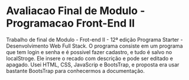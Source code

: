 # Avaliacao Final de Modulo - Programacao Front-End II
Trabalho de final de Modulo - Frot-end II - 12ª edição Programa Starter - Desenvolvimento Web Full Stack.
O programa consiste em um programa que tem login e senha e é possivel fazer cadastro, e tudo é salvo no localStroge.
Ele insere o recado com descrição e pode ser editado e apagado.
Usei HTML, CSS, JavaScrip e BootsTrap, e proposta era usar bastante BootsTrap para conhecermos a documentação. 
